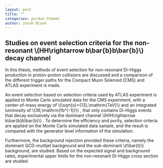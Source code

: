 ```yaml
---
layout: post
title: ""
categories: purdue-themen
author: Jonah Blank
---
```

## Studies on event selection criteria for the non-resonant \\(HH\rightarrow b\bar{b}b\bar{b}\\) decay channel 

In this thesis, methods of event selection for non-resonant Di-Higgs production in proton-proton collisions are discussed and a comparison of the different trigger paths for the Compact Muon Solenoid (CMS) and ATLAS experiment is made.

An event selection based on selection criteria used by ATLAS experiment is applied to Monte Carlo simulated data for the CMS experiment, with a center-of-mass energy of 
\\(\sqrt{s}={13}\,\mathrm{TeV}\\)
and an integrated luminosity of 
\\(36\,\mathrm{fb^{-1}}\\)
, that only contains Di-Higgs events that decay exclusively via the dominant channel 
\\(H\!H\rightarrow b\bar{b}b\bar{b}\\)
. To determine the efficiency and purity, selection criteria are applied on the Monte Carlo simulated data sample, and the result is compared with the generator level information of the simulation.

Furthermore, the background rejection provided these criteria, namely the dominant QCD-multijet background and the sub-dominant 
\\(t\bar{t}\\)
 background, are studied. Based on the expected signal and background rates, experimental upper limits for the non-resonant Di-Higgs cross section are studied.

